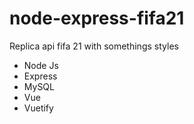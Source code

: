 # node-express-fifa21
Replica api fifa 21 with somethings styles

<ul>
  <li> Node Js </li>
  <li> Express </li>
  <li> MySQL </li>
  <li> Vue </li>
  <li> Vuetify </li>
</ul>
